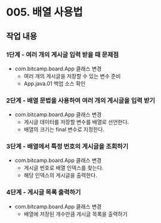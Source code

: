 # 005. 배열 사용법


## 작업 내용

### 1단계 - 여러 개의 게시글 입력 받을 때 문제점
- com.bitcamp.board.App 클래스 변경
  - 여러 개의 게시글을 저장할 수 있는 변수 준비
  - App.java.01 백업 소스 확인 
  

### 2단계 - 배열 문법을 사용하여 여러 개의 게시글을 입력 받기
- com.bitcamp.board.App 클래스 변경
  - 게시글 데이터를 저장할 변수를 배열로 선언한다.
  - 배열의 크기는 final 변수로 지정한다.

### 3단계 - 배열에서 특정 번호의 게시글을 조회하기
- com.bitcamp.board.App 클래스 변경
  - 게시글 번호로 배열 인덱스를 찾는다.
  - 해당 인덱스의 게시글을 출력한다.

### 4단계 - 게시글 목록 출력하기
- com.bitcamp.board.App 클래스 변경
  - 배열에 저장된 개수만큼 게시글 목록을 출력하기